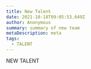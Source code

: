 ```yaml
---
title: New Talent
date: 2021-10-18T09:05:53.649Z
author: Anonymous
summary: summary of new team
metaDescription: meta
tags:
  - TALENT
---
```

NEW TALENT